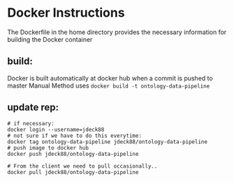 # Docker Instructions
The Dockerfile in the home directory provides the necessary information for building the Docker container

## build:
Docker is built automatically at docker hub when a commit is pushed to master
Manual Method uses ```docker build -t ontology-data-pipeline``` 

## update rep:
```
# if necessary:
docker login --username=jdeck88
# not sure if we have to do this everytime:
docker tag ontology-data-pipeline jdeck88/ontology-data-pipeline
# push image to docker hub
docker push jdeck88/ontology-data-pipeline

# From the client we need to pull occasionally.. 
docker pull jdeck88/ontology-data-pipeline
```
